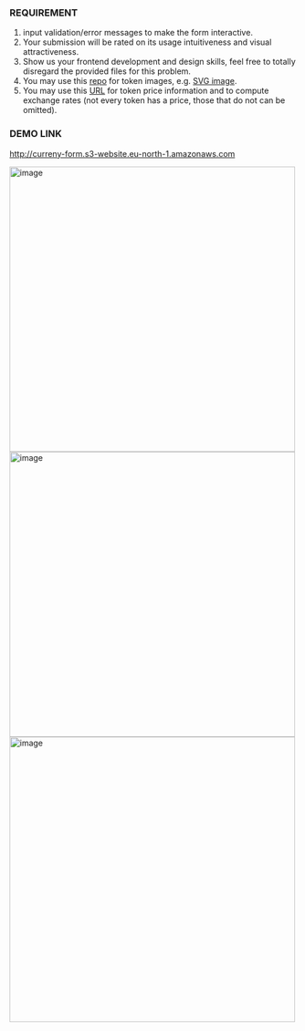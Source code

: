 ### REQUIREMENT

1. input validation/error messages to make the form interactive.
2. Your submission will be rated on its usage intuitiveness and visual attractiveness.
3. Show us your frontend development and design skills, feel free to totally disregard the provided files for this problem.
4. You may use this [repo](https://github.com/Switcheo/token-icons/tree/main/tokens) for token images, e.g. [SVG image](https://raw.githubusercontent.com/Switcheo/token-icons/main/tokens/SWTH.svg).
5. You may use this [URL](https://interview.switcheo.com/prices.json) for token price information and to compute exchange rates (not every token has a price, those that do not can be omitted).

### DEMO LINK
http://curreny-form.s3-website.eu-north-1.amazonaws.com

<img width="500" alt="image" src="https://github.com/ValoQuang/quang-truong/assets/45687913/b64d47f7-a4bd-448f-89e2-477aa10bc887">

<img width="500" alt="image" src="https://github.com/ValoQuang/quang-truong/assets/45687913/174d32d3-74a2-4bab-9adc-b7f07295dd14">

<img width="500" alt="image" src="https://github.com/ValoQuang/quang-truong/assets/45687913/cd83cf78-82f4-4069-a4a4-f5d104fa5868">
